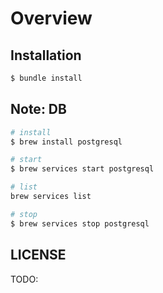 # Overview

## Installation

```zsh
$ bundle install
```

## Note: DB

```zsh
# install
$ brew install postgresql

# start
$ brew services start postgresql

# list
brew services list

# stop
$ brew services stop postgresql
```

## LICENSE

TODO:
